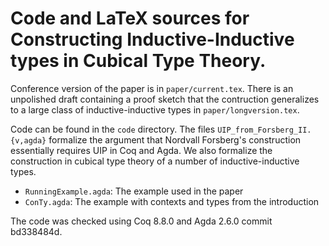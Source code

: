 Code and LaTeX sources for Constructing Inductive-Inductive types in Cubical Type Theory.
==========

Conference version of the paper is in `paper/current.tex`. There is an unpolished draft
containing a proof sketch that the contruction generalizes to a large class of
inductive-inductive types in `paper/longversion.tex`.

Code can be found in the `code` directory. The files `UIP_from_Forsberg_II.{v,agda}` formalize
the argument that Nordvall Forsberg's construction essentially requires UIP in Coq and Agda.
We also formalize the construction in cubical type theory of a number of inductive-inductive types.
* `RunningExample.agda`: The example used in the paper
* `ConTy.agda`: The example with contexts and types from the introduction

The code was checked using Coq 8.8.0 and Agda 2.6.0 commit bd338484d.

